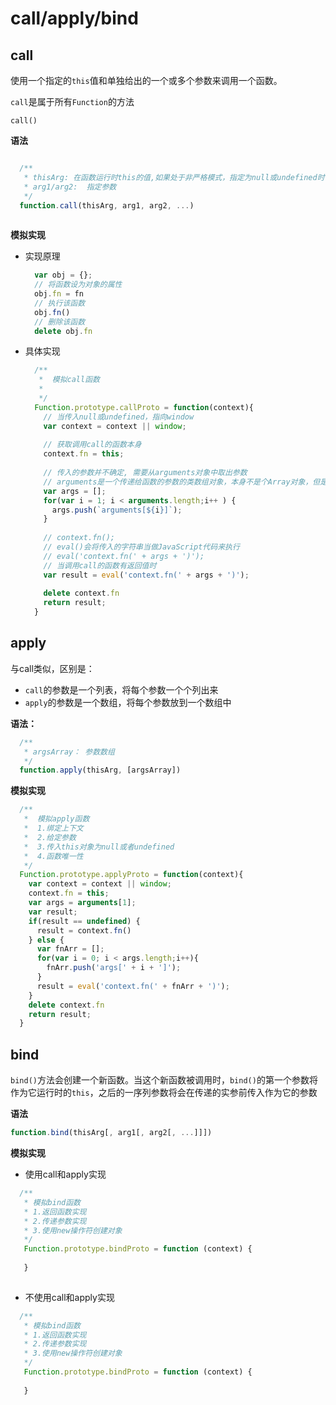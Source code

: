 # call/apply/bind 

## call

使用一个指定的``this``值和单独给出的一个或多个参数来调用一个函数。

``call``是属于所有``Function``的方法

``call()``

**语法**

```javascript

  /**
   * thisArg: 在函数运行时this的值,如果处于非严格模式，指定为null或undefined时候被会自动替换为指向全局对象，原始值会被包装
   * arg1/arg2:  指定参数
   */
  function.call(thisArg, arg1, arg2, ...)
 
```

**模拟实现**
- 实现原理

  ```javascript
    var obj = {};
    // 将函数设为对象的属性
    obj.fn = fn
    // 执行该函数
    obj.fn()
    // 删除该函数
    delete obj.fn
  ```

- 具体实现
  
  ```javascript
    /**
     *  模拟call函数
     *  
     */
    Function.prototype.callProto = function(context){
      // 当传入null或undefined，指向window
      var context = context || window;
      
      // 获取调用call的函数本身
      context.fn = this;
      
      // 传入的参数并不确定, 需要从arguments对象中取出参数
      // arguments是一个传递给函数的参数的类数组对象，本身不是个Array对象，但是有length和索引长度属性，可被转换为Array对象。
      var args = [];
      for(var i = 1; i < arguments.length;i++ ) {
        args.push(`arguments[${i}]`);
      }
      
      // context.fn();
      // eval()会将传入的字符串当做JavaScript代码来执行
      // eval('context.fn(' + args + ')');
      // 当调用call的函数有返回值时
      var result = eval('context.fn(' + args + ')');
      
      delete context.fn
      return result; 
    }
  ```
  
## apply

与call类似，区别是：
  - ``call``的参数是一个列表，将每个参数一个个列出来
  - ``apply``的参数是一个数组，将每个参数放到一个数组中
  
**语法：**
  
```javascript
  /**
   * argsArray： 参数数组
   */
  function.apply(thisArg, [argsArray])
```

**模拟实现**

```javascript
  /**
   *  模拟apply函数
   *  1.绑定上下文
   *  2.给定参数
   *  3.传入this对象为null或者undefined
   *  4.函数唯一性
   */
  Function.prototype.applyProto = function(context){
    var context = context || window;
    context.fn = this;
    var args = arguments[1];
    var result;
    if(result == undefined) {
      result = context.fn()
    } else {
      var fnArr = [];
      for(var i = 0; i < args.length;i++){
        fnArr.push('args[' + i + ']');
      }
      result = eval('context.fn(' + fnArr + ')');
    }
    delete context.fn
    return result;
  }
```

## bind

``bind()``方法会创建一个新函数。当这个新函数被调用时，``bind()``的第一个参数将作为它运行时的``this``，之后的一序列参数将会在传递的实参前传入作为它的参数

**语法**

```javascript
function.bind(thisArg[, arg1[, arg2[, ...]]])
```

**模拟实现**

- 使用call和apply实现

```javascript
  /**
   * 模拟bind函数
   * 1.返回函数实现
   * 2.传递参数实现
   * 3.使用new操作符创建对象
   */
   Function.prototype.bindProto = function (context) {
     
   }
   
```

- 不使用call和apply实现

```javascript
  /**
   * 模拟bind函数
   * 1.返回函数实现
   * 2.传递参数实现
   * 3.使用new操作符创建对象
   */
   Function.prototype.bindProto = function (context) {
   
   }
   
```

